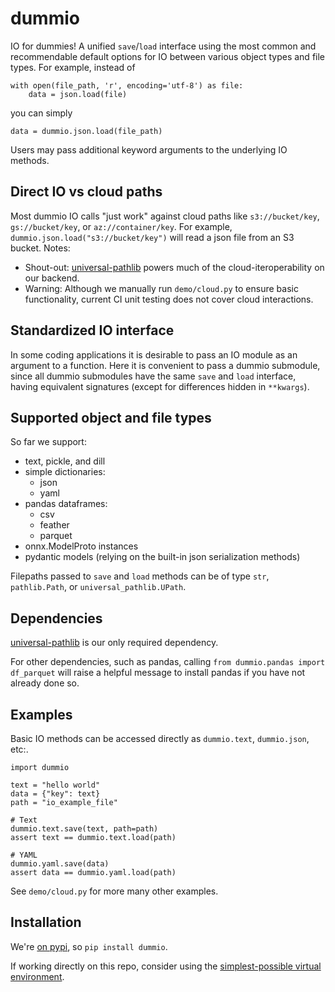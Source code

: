 # dummio

IO for dummies! A unified `save`/`load` interface using the most common and recommendable default options for IO between various object types and file types. For example, instead of
```
with open(file_path, 'r', encoding='utf-8') as file:
    data = json.load(file)
```
you can simply
```
data = dummio.json.load(file_path)
```

Users may pass additional keyword arguments to the underlying IO methods.


## Direct IO vs cloud paths

Most dummio IO calls "just work" against cloud paths like `s3://bucket/key`, `gs://bucket/key`, or `az://container/key`. For example, `dummio.json.load("s3://bucket/key")` will read a json file from an S3 bucket. Notes:
- Shout-out: [universal-pathlib](https://github.com/fsspec/universal_pathlib) powers much of the cloud-iteroperability on our backend.
- Warning: Although we manually run `demo/cloud.py` to ensure basic functionality, current CI unit testing does not cover cloud interactions.

## Standardized IO interface

In some coding applications it is desirable to pass an IO module as an argument to a function. Here it is convenient to pass a dummio submodule, since all dummio submodules have the same `save` and `load` interface, having equivalent signatures (except for differences hidden in `**kwargs`).

## Supported object and file types

So far we support:
- text, pickle, and dill
- simple dictionaries:
    - json
    - yaml
- pandas dataframes:
    - csv
    - feather
    - parquet
- onnx.ModelProto instances
- pydantic models (relying on the built-in json serialization methods)

Filepaths passed to `save` and `load` methods can be of type `str`, `pathlib.Path`, or `universal_pathlib.UPath`.

## Dependencies

[universal-pathlib](https://github.com/fsspec/universal_pathlib) is our only required dependency.

For other dependencies, such as pandas, calling `from dummio.pandas import df_parquet` will raise a helpful message to install pandas if you have not already done so.

## Examples

Basic IO methods can be accessed directly as `dummio.text`, `dummio.json`, etc:.
```
import dummio

text = "hello world"
data = {"key": text}
path = "io_example_file"

# Text
dummio.text.save(text, path=path)
assert text == dummio.text.load(path)

# YAML
dummio.yaml.save(data)
assert data == dummio.yaml.load(path)
```

See `demo/cloud.py` for more many other examples.

## Installation

We're [on pypi](https://pypi.org/project/dummio/), so `pip install dummio`.

If working directly on this repo, consider using the [simplest-possible virtual environment](https://gist.github.com/zkurtz/4c61572b03e667a7596a607706463543).
